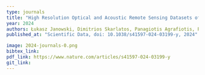 ```yaml
---
type: journals
title: "High Resolution Optical and Acoustic Remote Sensing Datasets of the Puck Lagoon"
year: 2024
authors: Łukasz Janowski, Dimitrios Skarlatos, Panagiotis Agrafiotis, Paweł Tysiąc, Andrzej Pydyn, Mateusz Popek, Anna M. Kotarba-Morley, Gottfried Mandlburger, Łukasz Gajewski, Mateusz Kołakowski, Alexandra Papadaki, Juliusz Gajewski 
published_at: "Scientific Data, doi: 10.1038/s41597-024-03199-y, 2024"

image: 2024-journals-0.png
bibtex_link:
pdf_link: https://www.nature.com/articles/s41597-024-03199-y
git_link: 
---
```

